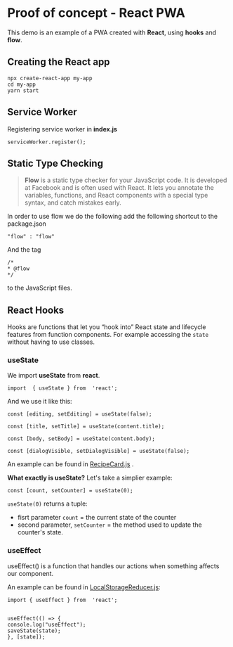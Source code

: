 # Proof of concept - React PWA
This demo is an example of a PWA created with **React**, using **hooks** and **flow**. 



## Creating the React app

    npx create-react-app my-app
    cd my-app
    yarn start



## Service Worker
Registering service worker in **index.js**

    serviceWorker.register();


##  Static Type Checking

> **Flow** is a static type checker for your JavaScript code. It is
> developed at Facebook and is often used with React. It lets you
> annotate the variables, functions, and React components with a special
> type syntax, and catch mistakes early.

In order to use flow we do the following add the following shortcut to the package.json

    "flow" : "flow"

And the tag 

    /*
    * @flow
    */
   to the JavaScript files.
  

## React Hooks

Hooks are functions that let you “hook into” React state and lifecycle features from function components.
For example accessing the `state` without having to use classes.

### useState
We import **useState** from **react**.

    import  { useState } from  'react';

And we use it like this:

    const [editing, setEditing] = useState(false);
    
    const [title, setTitle] = useState(content.title);
    
    const [body, setBody] = useState(content.body);
    
    const [dialogVisible, setDialogVisible] = useState(false);
An example can be found in [RecipeCard.js](https://github.com/adiroman96/recipes-storage/blob/master/src/RecipeCard.js) .

**What exactly is useState?**
Let's take a simplier example:

    const [count, setCounter] = useState(0);

`useState(0)` returns a tuple:

 - fisrt parameter `count` = the current state of the counter 
 - second parameter, `setCounter` = the method used to update the counter's state. 
 



### useEffect

useEffect() is a function that handles our actions when something affects our component.

An example can be found in [LocalStorageReducer.js](https://github.com/adiroman96/recipes-storage/blob/master/src/LocalStorageReducer.js):

    import { useEffect } from  'react';


    useEffect(() => {
    console.log("useEffect");
    saveState(state);
    }, [state]);

